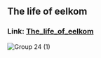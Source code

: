 ## The life of eelkom
### Link: [The_life_of_eelkom](https://untitled-eelkoms-projects.vercel.app/)
![Group 24 (1)](https://github.com/user-attachments/assets/e1046fa6-7a33-4108-ab19-9801d51fbf3a)
